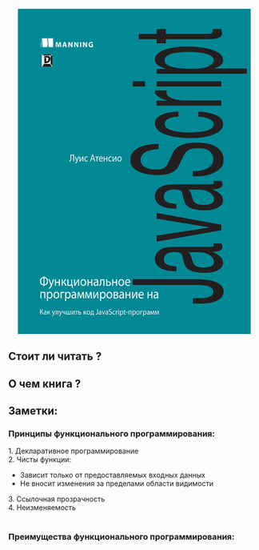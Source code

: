 <p align="center">
  <img src="https://github.com/TabulaWeb/Book/blob/main/books/image/1021037543.jpg" height="650px" wight="100%">
</p>

<h2>Стоит ли читать ?</h2>

<h2>О чем книга ?</h2>

<h2>Заметки:</h2>
<h3><b>Принципы функционального программирования:</b></h3>
1. Декларативное программирование<br>
2. Чисты функции:<br>
<ul>
  <li>
    Зависит только от предоставляемых входных данных
  </li>
  <li>
    Не вносит изменения за пределами области видимости
  </li>
</ul>
3. Ссылочная прозрачность<br>
4. Неизменяемость<br>
<br>

<h3><b>Преимущества функционального программирования:</b></h3>
